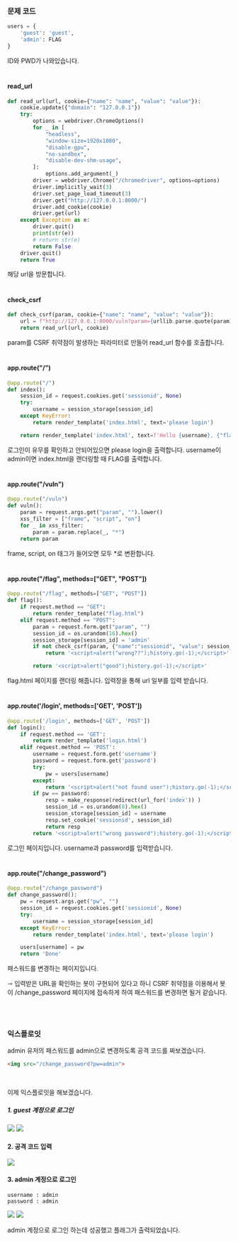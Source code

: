 ### 문제 코드

```python
users = {
    'guest': 'guest',
    'admin': FLAG
}
```

ID와 PWD가 나와있습니다.

#

#### read_url

```python
def read_url(url, cookie={"name": "name", "value": "value"}):
    cookie.update({"domain": "127.0.0.1"})
    try:
        options = webdriver.ChromeOptions()
        for _ in [
            "headless",
            "window-size=1920x1080",
            "disable-gpu",
            "no-sandbox",
            "disable-dev-shm-usage",
        ]:
            options.add_argument(_)
        driver = webdriver.Chrome("/chromedriver", options=options)
        driver.implicitly_wait(3)
        driver.set_page_load_timeout(3)
        driver.get("http://127.0.0.1:8000/")
        driver.add_cookie(cookie)
        driver.get(url)
    except Exception as e:
        driver.quit()
        print(str(e))
        # return str(e)
        return False
    driver.quit()
    return True
```

해당 url을 방문합니다.

#

#### check_csrf

```python
def check_csrf(param, cookie={"name": "name", "value": "value"}):
    url = f"http://127.0.0.1:8000/vuln?param={urllib.parse.quote(param)}"
    return read_url(url, cookie)
```

param를 CSRF 취약점이 발생하는 파라미터로 만들어 read_url 함수를 호출합니다.

#

#### app.route("/")

```python
@app.route("/")
def index():
    session_id = request.cookies.get('sessionid', None)
    try:
        username = session_storage[session_id]
    except KeyError:
        return render_template('index.html', text='please login')

    return render_template('index.html', text=f'Hello {username}, {"flag is " + FLAG if username == "admin" else "you are not an admin"}')
```

로그인이 유무를 확인하고 안되어있으면 please login을 출력합니다.
username이 admin이면 index.html을 랜더링할 때 FLAG를 출력합니다.

#

#### app.route("/vuln")

```python
@app.route("/vuln")
def vuln():
    param = request.args.get("param", "").lower()
    xss_filter = ["frame", "script", "on"]
    for _ in xss_filter:
        param = param.replace(_, "*")
    return param
```

frame, script, on 태그가 들어오면 모두 *로 변환합니다.

#

#### app.route("/flag", methods=["GET", "POST"])

```python
@app.route("/flag", methods=["GET", "POST"])
def flag():
    if request.method == "GET":
        return render_template("flag.html")
    elif request.method == "POST":
        param = request.form.get("param", "")
        session_id = os.urandom(16).hex()
        session_storage[session_id] = 'admin'
        if not check_csrf(param, {"name":"sessionid", "value": session_id}):
            return '<script>alert("wrong??");history.go(-1);</script>'

        return '<script>alert("good");history.go(-1);</script>'
```

flag.html 페이지를 랜더링 해줍니다.
입력창을 통해 url 일부를 입력 받습니다.

#

#### app.route('/login', methods=['GET', 'POST'])

```python
@app.route('/login', methods=['GET', 'POST'])
def login():
    if request.method == 'GET':
        return render_template('login.html')
    elif request.method == 'POST':
        username = request.form.get('username')
        password = request.form.get('password')
        try:
            pw = users[username]
        except:
            return '<script>alert("not found user");history.go(-1);</script>'
        if pw == password:
            resp = make_response(redirect(url_for('index')) )
            session_id = os.urandom(8).hex()
            session_storage[session_id] = username
            resp.set_cookie('sessionid', session_id)
            return resp 
        return '<script>alert("wrong password");history.go(-1);</script>'
```

로그인 페이지입니다.
username과 password를 입력받습니다.

#

#### app.route("/change_password")

```python
@app.route("/change_password")
def change_password():
    pw = request.args.get("pw", "")
    session_id = request.cookies.get('sessionid', None)
    try:
        username = session_storage[session_id]
    except KeyError:
        return render_template('index.html', text='please login')

    users[username] = pw
    return 'Done'
```

패스워드를 변경하는 페이지입니다.

⇾ 입력받은 URL을 확인하는 봇이 구현되어 있다고 하니 CSRF 취약점을 이용해서 봇이 /change_password 페이지에 접속하게 하여 패스워드를 변경하면 될거 같습니다.


<br>
<br>


### 익스플로잇

admin 유저의 패스워드를 admin으로 변경하도록 공격 코드를 짜보겠습니다.

```html
<img src="/change_password?pw=admin">
```

<br>

이제 익스플로잇을 해보겠습니다.

##### 1. guest 계정으로 로그인

<img src="https://velog.velcdn.com/images/silvergun8291/post/502c8ab5-19ad-480b-9165-5d0dfdcb19ea/image.png">

<img src="https://velog.velcdn.com/images/silvergun8291/post/5715c03c-d651-4109-ac6e-859014cdca8b/image.png">

<br>

#### 2. 공격 코드 입력

<img src="https://velog.velcdn.com/images/silvergun8291/post/3f469575-6819-4aa9-82ce-738f684ee7e2/image.png">

<br>

#### 3. admin 계정으로 로그인

```
username : admin
password : admin
```

<img src="https://velog.velcdn.com/images/silvergun8291/post/9615b359-6e3d-4e64-92cb-8e34e6796a7d/image.png">

<img src="https://velog.velcdn.com/images/silvergun8291/post/e9f295ea-7b85-457d-a794-6b335c611f6d/image.png">

admin 계정으로 로그인 하는데 성공했고 플래그가 출력되었습니다.


